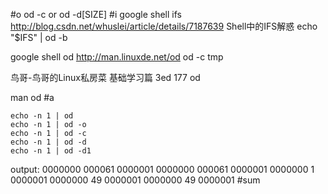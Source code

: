 #o
od -c or od -d[SIZE]
#i
google shell ifs
http://blog.csdn.net/whuslei/article/details/7187639
 Shell中的IFS解惑 
echo "$IFS" | od -b

google shell od
http://man.linuxde.net/od
od -c tmp

鸟哥-鸟哥的Linux私房菜 基础学习篇 3ed 177
od

man od
#a
```
echo -n 1 | od
echo -n 1 | od -o
echo -n 1 | od -c
echo -n 1 | od -d
echo -n 1 | od -d1

```
output:
0000000 000061
0000001
0000000 000061
0000001
0000000   1
0000001
0000000    49
0000001
0000000    49
0000001
#sum
